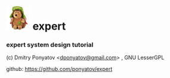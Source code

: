 # ![logo](logo64x64.png) expert
### expert system design tutorial

(c) Dmitry Ponyatov <<dponyatov@gmail.com>> , GNU LesserGPL

github: https://github.com/ponyatov/expert
